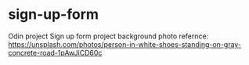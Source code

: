 # sign-up-form
Odin project Sign up form project
background photo refernce: https://unsplash.com/photos/person-in-white-shoes-standing-on-gray-concrete-road-1pAwJiCD60c

